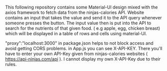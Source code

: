 
This following repository contains some Material-UI design mixed with the axios framework to fetch data from the ninjas-calories API.
Website contains an input that takes the value and send it to the API query whenever someone presses the button.
The input value then is put into the API to search for the nutrients of that given food. ( e.g apple, egg, chicken breast) which will be displayed in a table of rows and cells using material-UI.

"proxy":"localhost:3000" in package.json helps to not block access and avoid getting CORS problems.
in App.js you can see X-API-KEY. There you'll have to enter your own API-Key given from ninjas-calories websites ( https://api-ninjas.com/api ). 
I cannot display my own X-API-Key due to their rules.
